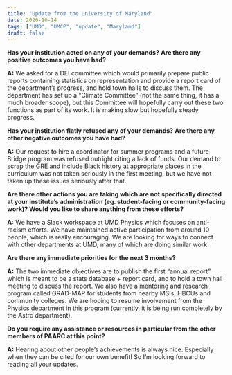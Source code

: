 ```yaml
---
title: "Update from the University of Maryland"
date: 2020-10-14
tags: ["UMD", "UMCP", "update", "Maryland"]
draft: false
---
```

**Has your institution acted on any of your demands?**
**Are there any positive outcomes you have had?**

**A:**	We asked for a DEI committee which would primarily prepare public reports containing statistics on representation and provide a report card of the department’s progress, and hold town halls to discuss them. The department has set up a “Climate Committee” (not the same thing, it has a much broader scope), but this Committee will hopefully carry out these two functions as part of its work. It is making slow but hopefully steady progress.

**Has your institution flatly refused any of your demands?**
**Are there any other negative outcomes you have had?**

**A:**	Our request to hire a coordinator for summer programs and a future Bridge program was refused outright citing a lack of funds. Our demand to scrap the GRE and include Black history at appropriate places in the curriculum was not taken seriously in the first meeting, but we have not taken up these issues seriously after that.

**Are there other actions you are taking which are not specifically directed at your institute’s administration (eg. student-facing or community-facing work)? Would you like to share anything from these efforts?**

**A:** We have a Slack workspace at UMD Physics which focuses on anti-racism efforts. We have maintained active participation from around 10 people, which is really encouraging. We are looking for ways to connect with other departments at UMD, many of which are doing similar work.

**Are there any immediate priorities for the next 3 months?**

**A:** The two immediate objectives are to publish the first “annual report” which is meant to be a stats database + report card, and to hold a town hall meeting to discuss the report. We also have a mentoring and research program called GRAD-MAP for students from nearby MSIs, HBCUs and community colleges. We are hoping to resume involvement from the Physics department in this program (currently, it is being run completely by the Astro department).

**Do you require any assistance or resources in particular from the other members of PAARC at this point?**

**A:** Hearing about other people’s achievements is always nice. Especially when they can be cited for our own benefit! So I’m looking forward to reading all your updates.
